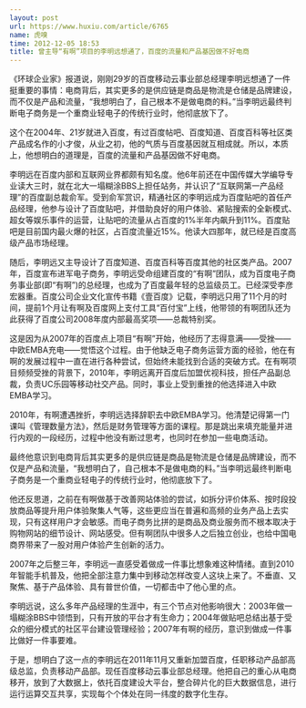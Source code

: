 ```yaml
---
layout: post
url: https://www.huxiu.com/article/6765
name: 虎嗅
time: 2012-12-05 18:53
title: 曾主导“有啊”项目的李明远想通了，百度的流量和产品基因做不好电商
---
```

《环球企业家》报道说，刚刚29岁的百度移动云事业部总经理李明远想通了一件挺重要的事情：电商背后，其实更多的是供应链是商品是物流是仓储是品牌建设，而不仅是产品和流量，“我想明白了，自己根本不是做电商的料。”当李明远最终判断电子商务是一个重商业轻电子的传统行业时，他彻底放下了。

这个在2004年、21岁就进入百度，有过百度帖吧、百度知道、百度百科等社区类产品成名作的小才俊，从业之初，他的气质与百度基因就互相成就。所以，本质上，他想明白的道理是，百度的流量和产品基因做不好电商。

李明远在百度内部和互联网业界都颇有知名度。他6年前还在中国传媒大学编导专业读大三时，就在北大一塌糊涂BBS上担任站务，并认识了“互联网第一产品经理”的百度副总裁俞军。受到俞军赏识，精通社区的李明远成为百度贴吧的首任产品经理，他参与设计了百度贴吧，并借助良好的用户体验、紧贴搜索的全新模式、超女等娱乐事件的运营，让贴吧的流量从占百度的1%半年内飙升到11%。百度贴吧是目前国内最火爆的社区，占百度流量近15%。他读大四那年，就已经是百度高级产品市场经理。

随后，李明远又主导设计了百度知道、百度百科等百度其他的社区类产品。2007年，百度宣布进军电子商务，李明远受命组建百度的“有啊”团队，成为百度电子商务事业部(即“有啊”)的总经理，也成为了百度最年轻的总监级员工。已经深受李彦宏器重。百度公司企业文化宣传书籍《壹百度》记载，李明远只用了11个月的时间，提前1个月让有啊及百度网上支付工具“百付宝”上线，他带领的有啊团队还为此获得了百度公司2008年度内部最高奖项——总裁特别奖。

这是因为从2007年的百度点上项目“有啊”开始，他经历了志得意满——受挫——中欧EMBA充电——觉悟这个过程。由于他缺乏电子商务运营方面的经验，他在有啊的发展过程中一直在进行各种尝试，但始终未能找到合适的突破方式。在有啊项目频频受挫的背景下，2010年，李明远离开百度后加盟优视科技，担任产品副总裁，负责UC乐园等移动社交产品。同时，事业上受到重挫的他选择进入中欧EMBA学习。

2010年，有啊遭遇挫折，李明远选择辞职去中欧EMBA学习。他清楚记得第一门课叫《管理数量方法》，然后是财务管理等方面的课程。那是跳出来填充能量并进行内观的一段经历，过程中他没有断过思考，也同时在参加一些电商活动。

最终他意识到电商背后其实更多的是供应链是商品是物流是仓储是品牌建设，而不仅是产品和流量，“我想明白了，自己根本不是做电商的料。”当李明远最终判断电子商务是一个重商业轻电子的传统行业时，他彻底放下了。

他还反思道，之前在有啊做基于改善网站体验的尝试，如拆分评价体系、按时段投放商品等提升用户体验聚集人气等，这些更应当在普遍和高频的业务产品上去实现，只有这样用户才会敏感。而电子商务比拼的是商品及商业服务而不根本取决于购物网站的细节设计、网站感受。但有啊团队中很多人之后独立创业，也给中国电商界带来了一股对用户体验产生创新的活力。

2007年之后整三年，李明远一直感受着做成一件事比想象难这种情绪。直到2010年智能手机普及，他把全部注意力集中到移动怎样改变人这块上来了。不垂直、又聚焦、基于产品体验、具有普世价值，一切都击中了他心里的点。

李明远说，这么多年产品经理的生涯中，有三个节点对他影响很大：2003年做一塌糊涂BBS中领悟到，只有开放的平台才有生命力；2004年做贴吧总结出基于受众的细分模式的社区平台建设管理经验；2007年有啊的经历，意识到做成一件事比做好一件事要难。

于是，想明白了这一点的李明远在2011年11月又重新加盟百度，任职移动产品部高级总监，负责移动产品部。现任百度移动云事业部总经理。他把自己的重心从电商移开，放到了大数据上，依托百度建设大平台，整合碎片化的巨大数据信息，进行运行运算交互共享，实现每个个体处在同一纬度的数字化生存。

